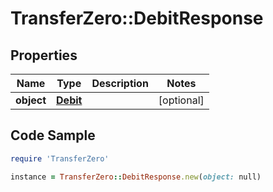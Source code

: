 # TransferZero::DebitResponse

## Properties

Name | Type | Description | Notes
------------ | ------------- | ------------- | -------------
**object** | [**Debit**](Debit.md) |  | [optional] 

## Code Sample

```ruby
require 'TransferZero'

instance = TransferZero::DebitResponse.new(object: null)
```


